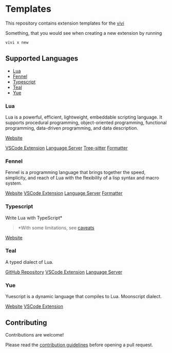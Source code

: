# Templates

This repository contains extension templates
for the [vivi](https://github.com/vivi-app/vivi)

Something, that you would see when creating a new extension by running

```bash
vivi x new
```

## Supported Languages

-   [Lua](#lua)
-   [Fennel](#fennel)
-   [Typescript](#typescript)
-   [Teal](#teal)
-   [Yue](#yue)

### Lua

Lua is a powerful, efficient, lightweight, embeddable scripting language.
It supports procedural programming, object-oriented programming,
functional programming, data-driven programming, and data description.

[Website](https://www.lua.org)

[VSCode Extension](https://marketplace.visualstudio.com/items?itemName=sumneko.lua)
[Language Server](https://github.com/sumneko/lua-language-server)
[Tree-sitter](https://github.com/tjdevries/tree-sitter-lua)
[Formatter](https://github.com/JohnnyMorganz/StyLua)

### Fennel

Fennel is a programming language that brings together the speed, simplicity,
and reach of Lua with the flexibility of a lisp syntax and macro system.

[Website](https://fennel-lang.org)
[VSCode Extension](https://marketplace.visualstudio.com/items?itemName=kongeor.vsc-fennel)
[Language Server](https://github.com/rydesun/fennel-language-server)
[Formatter](https://git.sr.ht/~technomancy/fnlfmt)

### Typescript

Write Lua with TypeScript\*

> \*With some limitations, see [caveats](https://typescripttolua.github.io/docs/caveats)

[Website](https://typescripttolua.github.io)

### Teal

A typed dialect of Lua.

[GitHub Repository](https://github.com/teal-language/tl)
[VSCode Extension](https://marketplace.visualstudio.com/items?itemName=pdesaulniers.vscode-teal)
[Language Server](https://github.com/teal-language/teal-language-server)

### Yue

Yuescript is a dynamic language that compiles to Lua.
Moonscript dialect.

[Website](https://yuescript.org)
[VSCode Extension](https://marketplace.visualstudio.com/items?itemName=LiJin.yuescript)

## Contributing

Contributions are welcome!

Please read the [contribution guidelines](CONTRIBUTING.md)
before opening a pull request.

